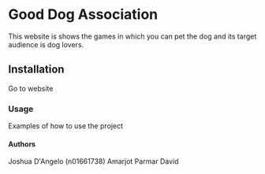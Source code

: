 # Good Dog Association

This website is shows the games in which you can pet the dog and its target audience is dog lovers.

## Installation

Go to website

### Usage 

Examples of how to use the project

#### Authors 

Joshua D'Angelo (n01661738)
Amarjot Parmar
David 
